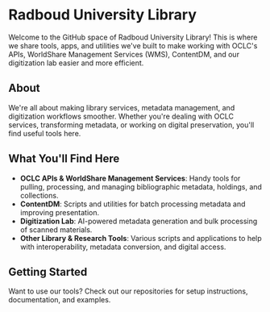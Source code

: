 # Radboud University Library

Welcome to the GitHub space of Radboud University Library! This is where we share tools, apps, and utilities we've built to make working with OCLC's APIs, WorldShare Management Services (WMS), ContentDM, and our digitization lab easier and more efficient.

## About
We're all about making library services, metadata management, and digitization workflows smoother. Whether you're dealing with OCLC services, transforming metadata, or working on digital preservation, you'll find useful tools here.

## What You'll Find Here
- **OCLC APIs & WorldShare Management Services**: Handy tools for pulling, processing, and managing bibliographic metadata, holdings, and collections.
- **ContentDM**: Scripts and utilities for batch processing metadata and improving presentation.
- **Digitization Lab**: AI-powered metadata generation and bulk processing of scanned materials.
- **Other Library & Research Tools**: Various scripts and applications to help with interoperability, metadata conversion, and digital access.

## Getting Started
Want to use our tools? Check out our repositories for setup instructions, documentation, and examples.
